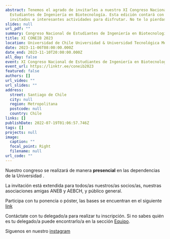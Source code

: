 ```yaml
---
abstract: Tenemos el agrado de invitarles a nuestro XI Congreso Nacional de
  Estudiantes de Ingeniería en Biotecnología. Esta edición contará con grandes
  invitados e interesantes actividades para disfrutar. No te lo pierdas!
slides: null
url_pdf: ""
summary: Congreso Nacional de Estudiantes de Ingeniería en Biotecnología.
title: XI CONEIB 2023
location: Universidad de Chile Universidad & Universidad Tecnológica Metropolitana
date: 2023-11-06T08:00:00.000Z
date_end: 2023-11-10T20:00:00.000Z
all_day: false
event: XI Congreso Nacional de Estudiantes de Ingeniería en Biotecnología Molecular
event_url: https://linktr.ee/coneib2023
featured: false
authors: []
url_video: ""
url_slides: ""
address:
  street: Santiago de Chile
  city: null
  region: Metropolitana
  postcode: null
  country: Chile
links: []
publishDate: 2022-07-19T01:06:57.746Z
tags: []
projects: null
image:
  caption: ""
  focal_point: Right
  filename: null
url_code: ""
---
```

Nuestro congreso se realizará de manera **presencial** en las dependencias de la Universidad .

La invitación está extendida para todos/as nuestros/as socios/as, nuestras asociaciones amigas ANEB y AEBCH, y público general.

Participa con tu ponencia o póster, las bases se encuentran en el siguiente [link](https://linktr.ee/coneib2023)

Contáctate con tu delegado/a para realizar tu inscripción. Si no sabes quién es tu delegado/a puede encontrarlo/a en la sección [Equipo](https://aneib.cl/people).

Síguenos en nuestro [instagram](https://www.instagram.com/coneib_2023/)
